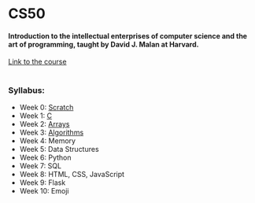 <h1 align="left">CS50</h1>

#### Introduction to the intellectual enterprises of computer science and the art of programming, taught by David J. Malan at Harvard. 

[Link to the course](https://www.edx.org/course/introduction-computer-science-harvardx-cs50x)

#

### Syllabus:

- Week 0: [Scratch](https://cs50.harvard.edu/x/2022/weeks/0/)
- Week 1: [C](https://cs50.harvard.edu/x/2022/weeks/1/)
- Week 2: [Arrays](https://cs50.harvard.edu/x/2022/weeks/2/)
- Week 3: [Algorithms](https://cs50.harvard.edu/x/2022/weeks/3/)
- Week 4: Memory
- Week 5: Data Structures
- Week 6: Python
- Week 7: SQL
- Week 8: HTML, CSS, JavaScript
- Week 9: Flask
- Week 10: Emoji
